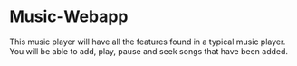 # Music-Webapp
This music player will have all the features found in a typical music player. You will be able to add, play, pause and seek songs that have been added.
